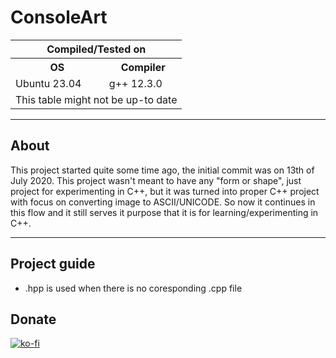 # ConsoleArt
<table>
  <tr>
    <th colspan="2">Compiled/Tested on</th>
  </tr>
  <tr>
    <th>OS</th>
    <th>Compiler</th>
  </tr>
  <tr>
    <td>Ubuntu 23.04</td>
    <td>g++ 12.3.0</td>
  </tr>
  <tr>
    <td colspan="2" style="text-align: center;">This table might not be up-to date</td>
  </tr>
</table>
<hr>

## About
This project started quite some time ago, the initial commit was on 13th of July 2020. This project wasn't meant to have any "form or shape", just project for experimenting in C++, but it was turned into proper C++ project with focus on converting image to ASCII/UNICODE. So now it continues in this flow and it still serves it purpose that it is for learning/experimenting in C++.
<hr>

## Project guide

- .hpp is used when there is no coresponding .cpp file

## Donate
[![ko-fi](https://ko-fi.com/img/githubbutton_sm.svg)](https://ko-fi.com/P5P11WTFL)
